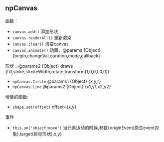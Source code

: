 ## npCanvas

函数：
 * `canvas.add()` 添加形状
 * `canvas.renderAll()` 重新渲染
 * `canvas.clear()` 清空canvas
 * `canvas.animate()` 动画，@params {Object} {begin,changeVal,duration,mode,callback}

形状：@params2 {Object} draws {fill,stoke,strokeWidth,rotate,transform(1,0,0,1,0,0)}
 * `npCanvas.Circle` @params1 {Object} {x,y,r}
 * `npCanvas.Line` @params2 {Object} {x1,y1,x2,y2}

增量的函数:
 * `shape.set(offset)` offset={x,y}

事件
 *  `this.on('object:move')` 当元素运动的时候,参数{originEvent(原生event对象),target(目标形状),x,y}
